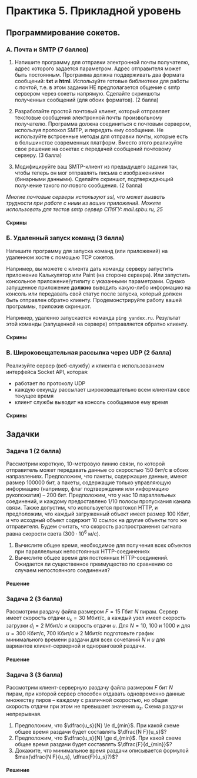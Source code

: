 # Практика 5. Прикладной уровень

## Программирование сокетов.

### A. Почта и SMTP (7 баллов)
1. Напишите программу для отправки электронной почты получателю, адрес
   которого задается параметром. Адрес отправителя может быть постоянным. Программа
   должна поддерживать два формата сообщений: **txt** и **html**. Используйте готовые
   библиотеки для работы с почтой, т.е. в этом задании НЕ предполагается общение с smtp
   сервером через сокеты напрямую. Сделайте скриншоты полученных сообщений 
   (для обоих форматов). (2 балла)

2. Разработайте простой почтовый клиент, который отправляет текстовые сообщения
   электронной почты произвольному получателю. Программа должна соединиться с
   почтовым сервером, используя протокол SMTP, и передать ему сообщение.
   Не используйте встроенные методы для отправки почты, которые есть в большинстве
   современных платформ. Вместо этого реализуйте свое решение на сокетах с передачей
   сообщений почтовому серверу. (3 балла)
3. Модифицируйте ваш SMTP-клиент из предыдущего задания так, чтобы теперь он мог
   отправлять письма с изображениями (бинарными данными). Сделайте скриншот,
   подтверждающий получение такого почтового сообщения. (2 балла)

_Многие почтовые серверы используют ssl, что может вызвать трудности при работе с ними из
ваших приложений. Можете использовать для тестов smtp сервер СПбГУ: mail.spbu.ru, 25_

#### Скрины
<!-- todo -->

### Б. Удаленный запуск команд (3 балла)
Напишите программу для запуска команд (или приложений) на удаленном хосте с помощью TCP сокетов.

Например, вы можете с клиента дать команду серверу запустить приложение Калькулятор или
Paint (на стороне сервера). Или запустить консольное приложение/утилиту с указанными
параметрами. Однако запущенное приложение **должно** выводить какую-либо информацию на
консоль или передавать свой статус после запуска, который должен быть отправлен обратно
клиенту. Продемонстрируйте работу вашей программы, приложив скриншот.

Например, удаленно запускается команда `ping yandex.ru`. Результат этой команды (запущенной на
сервере) отправляется обратно клиенту.

#### Скрины
<!-- todo -->

### В. Широковещательная рассылка через UDP (2 балла)
Реализуйте сервер (веб-службу) и клиента с использованием интерфейса Socket API, которая:
- работает по протоколу UDP
- каждую секунду рассылает широковещательно всем клиентам свое текущее время
- клиент службы выводит на консоль сообщаемое ему время

#### Скрины
<!-- todo -->

## Задачки

### Задача 1 (2 балла)
Рассмотрим короткую, $10$-метровую линию связи, по которой отправитель может передавать
данные со скоростью $150$ бит/с в обоих направлениях. Предположим, что пакеты, содержащие
данные, имеют размер $100000$ бит, а пакеты, содержащие только управляющую информацию
(например, флаг подтверждения или информацию рукопожатия) – $200$ бит. Предположим, что у
нас $10$ параллельных соединений, и каждому предоставлено $1/10$ полосы пропускания канала
связи. Также допустим, что используется протокол HTTP, и предположим, что каждый
загруженный объект имеет размер $100$ Кбит, и что исходный объект содержит $10$ ссылок на другие
объекты того же отправителя. Будем считать, что скорость распространения сигнала равна
скорости света ($300 \cdot 10^6$ м/с).
1. Вычислите общее время, необходимое для получения всех объектов при параллельных
непостоянных HTTP-соединениях
2. Вычислите общее время для постоянных HTTP-соединений. Ожидается ли существенное
преимущество по сравнению со случаем непостоянного соединения?

#### Решение
<!-- todo -->

### Задача 2 (3 балла)
Рассмотрим раздачу файла размером $F = 15$ Гбит $N$ пирам. Сервер имеет скорость отдачи $u_s = 30$
Мбит/c, а каждый узел имеет скорость загрузки $d_i = 2$ Мбит/c и скорость отдачи $u$. Для $N = 10$, $100$
и $1000$ и для $u = 300$ Кбит/c, $700$ Кбит/c и $2$ Мбит/c подготовьте график минимального времени
раздачи для всех сочетаний $N$ и $u$ для вариантов клиент-серверной и одноранговой раздачи.

#### Решение
<!-- todo -->

### Задача 3 (3 балла)
Рассмотрим клиент-серверную раздачу файла размером $F$ бит $N$ пирам, при которой сервер
способен отдавать одновременно данные множеству пиров – каждому с различной скоростью,
но общая скорость отдачи при этом не превышает значения $u_s$. Схема раздачи непрерывная.
1. Предположим, что $\dfrac{u_s}{N} \le d_{min}$.
   При какой схеме общее время раздачи будет составлять $\dfrac{N F}{u_s}$?
2. Предположим, что $\dfrac{u_s}{N} \ge d_{min}$. 
   При какой схеме общее время раздачи будет составлять  $\dfrac{F}{d_{min}}$?
3. Докажите, что минимальное время раздачи описывается формулой $max(\dfrac{N F}{u_s},  \dfrac{F}{u_s}?)$?

#### Решение
<!-- todo -->
